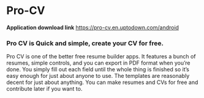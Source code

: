 # Pro-CV
**Application download link**  https://pro-cv.en.uptodown.com/android

### Pro CV is Quick and simple, create your CV for free.
Pro CV is one of the better free resume builder apps. 
It features a bunch of resumes, simple controls, and you can export in PDF format when you’re done. 
You simply fill out each field until the whole thing is finished so it’s easy enough for just about anyone to use. 
The templates are reasonably decent for just about anything. 
You can make resumes and CVs for free and contribute later if you want to.


